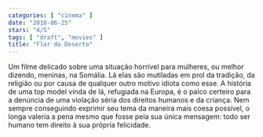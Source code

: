 ```yaml
---
categories: [ "cinema" ]
date: "2010-06-25"
stars: "4/5"
tags: [ "draft", "movies" ]
title: "Flor do Deserto"
---
```

Um filme delicado sobre uma situação horrível para mulheres, ou
melhor dizendo, meninas, na Somália. Lá elas são mutiladas em prol
da tradição, da religião ou por causa de qualquer outro motivo idiota
como esse. A história de uma top model vinda de lá, refugiada na Europa,
é o palco certeiro para a denúncia de uma violação séria dos direitos
humanos e da criança. Nem sempre conseguindo exprimir seu tema da maneira
mais coesa possível, o longa valeria a pena mesmo que fosse pela sua
única mensagem: todo ser humano tem direito à sua própria felicidade.
